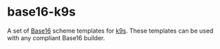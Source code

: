 # base16-k9s

A set of [Base16](https://github.com/chriskempson/base16) scheme templates for
[k9s](https://github.com/derailed/k9s). These templates can be used with any 
compliant Base16 builder. 
